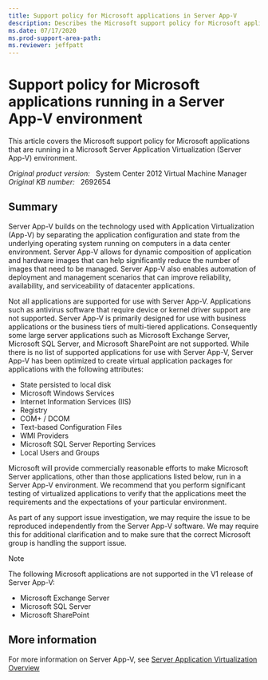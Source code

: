```yaml
---
title: Support policy for Microsoft applications in Server App-V
description: Describes the Microsoft support policy for Microsoft applications that are running in a Microsoft Server Application Virtualization (Server App-V) environment
ms.date: 07/17/2020
ms.prod-support-area-path:
ms.reviewer: jeffpatt
---
```

# Support policy for Microsoft applications running in a Server App-V environment

This article covers the Microsoft support policy for Microsoft applications that are running in a Microsoft Server Application Virtualization (Server App-V) environment.

_Original product version:_ &nbsp; System Center 2012 Virtual Machine Manager  
_Original KB number:_ &nbsp; 2692654

## Summary

Server App-V builds on the technology used with Application Virtualization (App-V) by separating the application configuration and state from the underlying operating system running on computers in a data center environment. Server App-V allows for dynamic composition of application and hardware images that can help significantly reduce the number of images that need to be managed. Server App-V also enables automation of deployment and management scenarios that can improve reliability, availability, and serviceability of datacenter applications.

Not all applications are supported for use with Server App-V. Applications such as antivirus software that require device or kernel driver support are not supported. Server App-V is primarily designed for use with business applications or the business tiers of multi-tiered applications. Consequently some large server applications such as Microsoft Exchange Server, Microsoft SQL Server, and Microsoft SharePoint are not supported. While there is no list of supported applications for use with Server App-V, Server App-V has been optimized to create virtual application packages for applications with the following attributes:

- State persisted to local disk
- Microsoft Windows Services
- Internet Information Services (IIS)
- Registry
- COM+ / DCOM
- Text-based Configuration Files
- WMI Providers
- Microsoft SQL Server Reporting Services
- Local Users and Groups

Microsoft will provide commercially reasonable efforts to make Microsoft Server applications, other than those applications listed below, run in a Server App-V environment. We recommend that you perform significant testing of virtualized applications to verify that the applications meet the requirements and the expectations of your particular environment.

As part of any support issue investigation, we may require the issue to be reproduced independently from the Server App-V software. We may require this for additional clarification and to make sure that the correct Microsoft group is handling the support issue.

> [!NOTE]
> The following Microsoft applications are not supported in the V1 release of Server App-V:
>
> - Microsoft Exchange Server
> - Microsoft SQL Server
> - Microsoft SharePoint

## More information

For more information on Server App-V, see [Server Application Virtualization Overview](/previous-versions/system-center/system-center-2012-R2/gg703262(v=sc.12)?redirectedfrom=MSDN)
